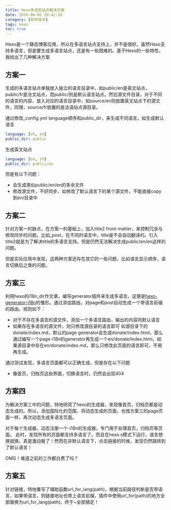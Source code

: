 ```yaml
---
title: Hexo多语言站点解决方案
date: 2016-06-02 20:42:28
category: [软件技术]
tags: hexo
toc: true
---
```

Hexo是一个静态博客应用，所以在多语言站点支持上，并不是很好。虽然Hexo支持多语言，但是要生成多语言站点，还是有一些困难的。基于Hexo的一些特性，我给出了几种解决方案

<!-- more -->

## 方案一
生成的多语言站点单独放入独立的语言目录中，如public/en是英文站点，public/fr是法文站点，而public/则是默认语言站点。然后源文件目录，对于不同的语言的内容，放入对应的语言目录中，如source/en则放置英文站点下的源文件，同理，source/fr放置的是法语站点源目录。

通过修改_config.yml language顺序和public_dir，来生成不同语言。如生成默认语言
```yaml
language: [zh, en]
public_dir: public
```
生成英文站点
```yaml
language: [en, zh]
public_dir: public/en
```
但是有以下问题：
- 会生成类似public/en/en的多余文件
- 修改源文件，不好同步，如修改了默认语言下的某个源文件，不能直接copy到en/目录中

## 方案二
针对方案一的缺点，在方案一的基础上，加入title2 front-matter，来控制冗余与修改同步的问题。比如_post，在不同的语言中，title是不会自动翻译的。引入title2就是为了解决title的多语言支持。但是仍然无法解决生成public/en/en这样的问题。

但是实际应用中发现，这两种方案还存在其它的一些问题，比如语言显示顺序，语言切换后之类的问题。

## 方案三
利用hexo的i18n_dir作文章，编写generator插件来生成多语言。这便是[hexo-generator-i18n](http://github.com/jamling/hexo-generator-github)的雏形。通过添加路由，对page和post自动生成一个带语言前缀的路由。规则如下：
- 对于不存在多语言的源文件，添加一个多语言路由，输出的内容同默认语言
- 如果存在多语言的源文件，则只修改源目录的语言即可
如源目录下的donate/index.md，默认的page generator会生成donate/index.html，那么通过编写一个page-i18n的generator再生成一个en/donate/index.html。如果源目录中存在en/donate/index.md，那么只修改此页面的语言即可，不用再生成。

通过测试发现，多语言页面都可以正确生成，但是存在以下问题
- 像首页，归档页这些界面，切换语言时，仍然会出现404

## 方案四
为解决方案三中的问题，特地研究了hexo的生成器，发现像首页，归档页都是动态生成的。所以，添加国际化的范围，将动态生成的页面，也按方案三的page页面一样，再次动态生成多语言页面。

对于每个生成器，动态注册一个-i18n的生成器，专门用于处理首页，归档页等页面。
此时，发现所有的页面都支持多语言了。而且在hexo s模式下运行，语言想换就换。真是激动极了！然而在非默认语言下，点击链接的时候，发现仍然跳转到了默认语言！

OMG！难道之前的工作都白费了吗？

## 方案五
针对链接，特地重写了辅助函数url_for_lang(path)，根据当前路径判断是否带语言，如果带语言，则链接地址也带上语言前缀，插件中使用url_for(path)的地方全部替换为url_for_lang(path)。终于~全部搞定！

